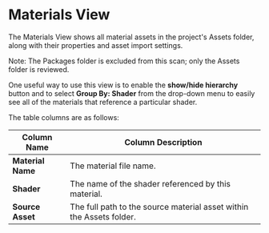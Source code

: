 <a name="ShadersMaterials"></a>
# Materials View
The Materials View shows all material assets in the project's Assets folder, along with their properties and asset
import settings.

Note: The Packages folder is excluded from this scan; only the Assets folder is reviewed.

One useful way to use this view is to enable the **show/hide hierarchy** button and to select **Group By: Shader** from
the drop-down menu to easily see all of the materials that reference a particular shader.

The table columns are as follows:

| Column Name       | Column Description                                                   | 
|-------------------|----------------------------------------------------------------------|
| **Material Name** | The material file name.                                              |
| **Shader**        | The name of the shader referenced by this material.                  |
| **Source Asset**  | The full path to the source material asset within the Assets folder. |

